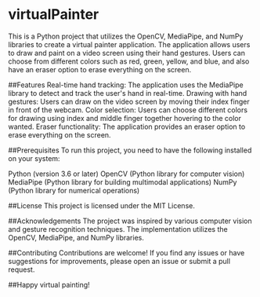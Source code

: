 # virtualPainter

This is a Python project that utilizes the OpenCV, MediaPipe, and NumPy libraries to create a virtual painter application. The application allows users to draw and paint on a video screen using their hand gestures. Users can choose from different colors such as red, green, yellow, and blue, and also have an eraser option to erase everything on the screen.

##Features
Real-time hand tracking: The application uses the MediaPipe library to detect and track the user's hand in real-time.
Drawing with hand gestures: Users can draw on the video screen by moving their index finger in front of the webcam.
Color selection: Users can choose different colors for drawing using index and middle finger together hovering to the color wanted.
Eraser functionality: The application provides an eraser option to erase everything on the screen.

##Prerequisites
To run this project, you need to have the following installed on your system:

Python (version 3.6 or later)
OpenCV (Python library for computer vision)
MediaPipe (Python library for building multimodal applications)
NumPy (Python library for numerical operations)


##License
This project is licensed under the MIT License.

##Acknowledgements
The project was inspired by various computer vision and gesture recognition techniques.
The implementation utilizes the OpenCV, MediaPipe, and NumPy libraries.


##Contributing
Contributions are welcome! If you find any issues or have suggestions for improvements, please open an issue or submit a pull request.



##Happy virtual painting!
